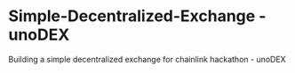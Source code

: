 # Simple-Decentralized-Exchange - unoDEX
Building a simple decentralized exchange for chainlink hackathon - unoDEX

